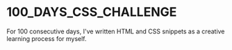 # 100_DAYS_CSS_CHALLENGE
For 100 consecutive days, I've written HTML and CSS snippets as a creative learning process for myself.
